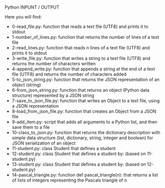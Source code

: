 Python INPUNT / OUTPUT

Here you will find:

- 0-read_file.py: function that reads a text file (UTF8) and prints it to stdout
- 1-number_of_lines.py: function that returns the number of lines of a text file
- 2-read_lines.py: function that reads n lines of a text file (UTF8) and prints it to stdout
- 3-write_file.py: function that writes a string to a text file (UTF8) and returns the number of characters written
- 4-append_write.py: function that appends a string at the end of a text file (UTF8) and returns the number of characters added
- 5-to_json_string.py: function that returns the JSON representation of an object (string)
- 6-from_json_string.py: function that returns an object (Python data structure) represented by a JSON string
- 7-save_to_json_file.py: function that writes an Object to a text file, using a JSON representation
- 8-load_from_json_file.py: function that creates an Object from a JSON file
- 9-add_item.py: script that adds all arguments to a Python list, and then save them to a file
- 10-class_to_json.py: function that returns the dictionary description with simple data structure (list, dictionary, string, integer and boolean) for JSON serialization of an object
- 11-student.py: class Student that defines a student
- 12-student.py: class Student that defines a student by: (based on 11-student.py)
- 13-student.py: class Student that defines a student by: (based on 12-student.py)
- 14-pascal_triangle.py: function def pascal_triangle(n): that returns a list of lists of integers representing the Pascals triangle of n

